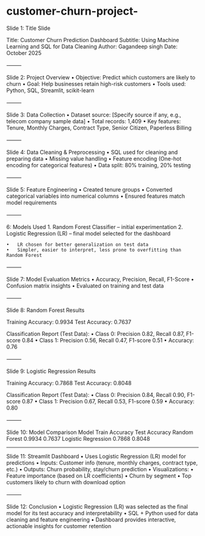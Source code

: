 # customer-churn-project-
Slide 1: Title Slide

Title: Customer Churn Prediction Dashboard
Subtitle: Using Machine Learning and SQL for Data Cleaning
Author: Gagandeep singh
Date: October 2025

⸻

Slide 2: Project Overview
	•	Objective: Predict which customers are likely to churn
	•	Goal: Help businesses retain high-risk customers
	•	Tools used: Python, SQL, Streamlit, scikit-learn

⸻

Slide 3: Data Collection
	•	Dataset source: [Specify source if any, e.g., telecom company sample data]
	•	Total records: 1,409
	•	Key features: Tenure, Monthly Charges, Contract Type, Senior Citizen, Paperless Billing

⸻

Slide 4: Data Cleaning & Preprocessing
	•	SQL used for cleaning and preparing data
	•	Missing value handling
	•	Feature encoding (One-hot encoding for categorical features)
	•	Data split: 80% training, 20% testing

⸻

Slide 5: Feature Engineering
	•	Created tenure groups
	•	Converted categorical variables into numerical columns
	•	Ensured features match model requirements

⸻

6: Models Used
	1.	Random Forest Classifier – initial experimentation
	2.	Logistic Regression (LR) – final model selected for the dashboard

	•	LR chosen for better generalization on test data
	•	Simpler, easier to interpret, less prone to overfitting than Random Forest
⸻

Slide 7: Model Evaluation Metrics
	•	Accuracy, Precision, Recall, F1-Score
	•	Confusion matrix insights
	•	Evaluated on training and test data

⸻

Slide 8: Random Forest Results

Training Accuracy: 0.9934
Test Accuracy: 0.7637

Classification Report (Test Data):
	•	Class 0: Precision 0.82, Recall 0.87, F1-score 0.84
	•	Class 1: Precision 0.56, Recall 0.47, F1-score 0.51
	•	Accuracy: 0.76

⸻

Slide 9: Logistic Regression Results

Training Accuracy: 0.7868
Test Accuracy: 0.8048

Classification Report (Test Data):
	•	Class 0: Precision 0.84, Recall 0.90, F1-score 0.87
	•	Class 1: Precision 0.67, Recall 0.53, F1-score 0.59
	•	Accuracy: 0.80

⸻

Slide 10: Model Comparison
Model               Train Accuracy  Test Accuracy
Random Forest         0.9934           0.7637
Logistic Regression    0.7868          0.8048

______

Slide 11: Streamlit Dashboard
	•	Uses Logistic Regression (LR) model for predictions
	•	Inputs: Customer info (tenure, monthly charges, contract type, etc.)
	•	Outputs: Churn probability, stay/churn prediction
	•	Visualizations:
	•	Feature importance (based on LR coefficients)
	•	Churn by segment
	•	Top customers likely to churn with download option

⸻

Slide 12: Conclusion
	•	Logistic Regression (LR) was selected as the final model for its test accuracy and interpretability
	•	SQL + Python used for data cleaning and feature engineering
	•	Dashboard provides interactive, actionable insights for customer retention
